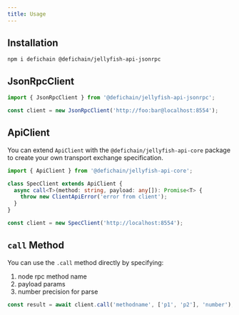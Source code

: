 ```yaml
---
title: Usage
---
```


## Installation

```shell
npm i defichain @defichain/jellyfish-api-jsonrpc
```

## JsonRpcClient

```ts
import { JsonRpcClient } from '@defichain/jellyfish-api-jsonrpc';

const client = new JsonRpcClient('http://foo:bar@localhost:8554');
```

## ApiClient

You can extend `ApiClient` with the `@defichain/jellyfish-api-core` package to create your own transport exchange specification.

```ts
import { ApiClient } from '@defichain/jellyfish-api-core';

class SpecClient extends ApiClient {
  async call<T>(method: string, payload: any[]): Promise<T> {
    throw new ClientApiError('error from client');
  }
}

const client = new SpecClient('http://localhost:8554');
```

## `call` Method

You can use the `.call` method directly by specifying:

1. node rpc method name
2. payload params
3. number precision for parse

```ts
const result = await client.call('methodname', ['p1', 'p2'], 'number');
```
